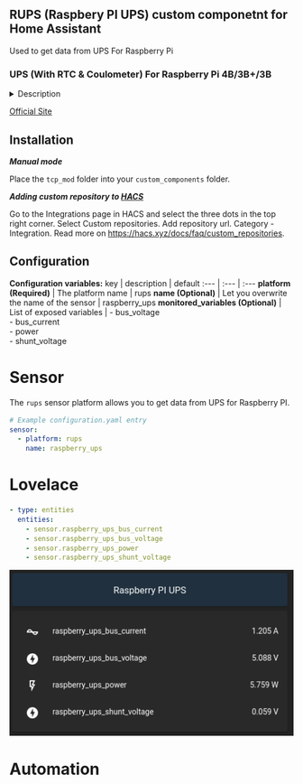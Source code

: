 ## RUPS (Raspbery PI UPS) custom componetnt for Home Assistant
Used to get data from UPS For Raspberry Pi

### UPS (With RTC & Coulometer) For Raspberry Pi 4B/3B+/3B
<details><summary>Description</summary>
<p>
This is a new version of UPS Board.It not only supports Raspberry Pi 4B but also adds type C output. It provides enough power for the Raspberry Pi to make your Raspberry Pi still work while moving, and its design is so smart that you can get rid of troubled of a mass wire. This UPS can provide you with the operation of replacing the battery yourself. This new UPS not only supports an independent RTC module, but also provides a coulomb counter.

You can obtain battery voltage and current information through I2C in the system. Combined with different programming methods, you can inherit the power information into the system. It is also convenient to detect the state of the battery, which can be detected and warned through the program. It can use most of the 18650 standard batteries and fully comply with the battery characteristics in terms of battery life. In addition, the power display provided on the circuit board is also very user-friendly. The illuminated LED light can quickly show the remain power and support the discharging while charging. You can directly connect to the external power supply for charging. At the same time, the Raspberry Pi will not be turned off.
<p>
</details>

[Official Site](https://wiki.52pi.com/index.php/UPS_%28With_RTC_%26_Coulometer%29_For_Raspberry_Pi_SKU:_EP-0118)

## Installation
*__Manual mode__*

Place the `tcp_mod` folder into your `custom_components` folder.

*__Adding custom repository to [HACS](https://hacs.xyz/)__*

Go to the Integrations page in HACS and select the three dots in the top right corner. Select Custom repositories.
Add repository url. Category - Integration. Read more on https://hacs.xyz/docs/faq/custom_repositories.

## Configuration

**Configuration variables:**
key | description | default
:--- | :--- | :---
**platform (Required)** | The platform name | rups
**name (Optional)** | Let you overwrite the name of the sensor | raspberry_ups
**monitored_variables (Optional)** | List of exposed variables | - bus_voltage<br>- bus_current<br>- power<br>- shunt_voltage

# Sensor
The `rups` sensor platform allows you to get data from UPS for Raspberry PI.

```yaml
# Example configuration.yaml entry
sensor:
  - platform: rups
    name: raspberry_ups
```

# Lovelace
```yaml
- type: entities
  entities:
    - sensor.raspberry_ups_bus_current
    - sensor.raspberry_ups_bus_voltage
    - sensor.raspberry_ups_power
    - sensor.raspberry_ups_shunt_voltage
```
![screen1](/rups.png?raw=true)

# Automation
```yaml
```

